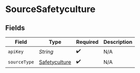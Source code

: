 # SourceSafetyculture


## Fields

| Field                                                 | Type                                                  | Required                                              | Description                                           |
| ----------------------------------------------------- | ----------------------------------------------------- | ----------------------------------------------------- | ----------------------------------------------------- |
| `apiKey`                                              | *String*                                              | :heavy_check_mark:                                    | N/A                                                   |
| `sourceType`                                          | [Safetyculture](../../models/shared/Safetyculture.md) | :heavy_check_mark:                                    | N/A                                                   |
